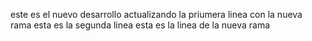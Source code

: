 este es el nuevo desarrollo  actualizando la priumera linea con la nueva rama
esta es la segunda linea
esta es la linea de la nueva rama 
